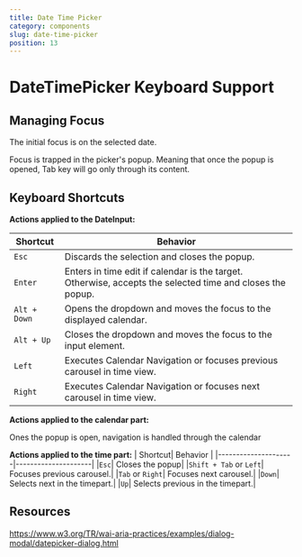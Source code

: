 ```yaml
---
title: Date Time Picker
category: components
slug: date-time-picker
position: 13
---
```

# DateTimePicker Keyboard Support

## Managing Focus

The initial focus is on the selected date.

Focus is trapped in the picker's popup. Meaning that once the popup is opened, Tab key will go only through its content.

## Keyboard Shortcuts

**Actions applied to the DateInput:**

| Shortcut| Behavior |
|---------------------|---------------------|
|`Esc`| Discards the selection and closes the popup. |
|`Enter`| Enters in time edit if calendar is the target. Otherwise, accepts the selected time and closes the popup. |
|`Alt + Down`| Opens the dropdown and moves the focus to the displayed calendar.|
|`Alt + Up`| Closes the dropdown and moves the focus to the input element.|
|`Left`| Executes Calendar Navigation or focuses previous carousel in time view.|
|`Right`| Executes Calendar Navigation or focuses next carousel in time view.|

**Actions applied to the calendar part:**

Ones the popup is open, navigation is handled through the calendar


**Actions applied to the time part:**
| Shortcut| Behavior |
|---------------------|---------------------|
|`Esc`| Closes the popup|
|`Shift + Tab` or `Left`| Focuses previous carousel.|
|`Tab` or `Right`| Focuses next carousel.|
|`Down`| Selects next in the timepart.|
|`Up`| Selects previous in the timepart.|

## Resources

https://www.w3.org/TR/wai-aria-practices/examples/dialog-modal/datepicker-dialog.html
